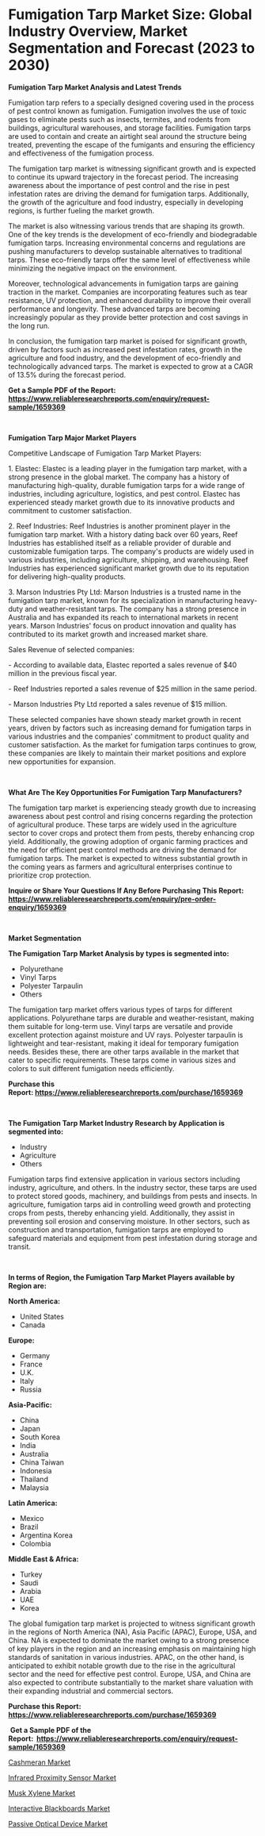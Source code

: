 <p><h1>Fumigation Tarp Market Size: Global Industry Overview, Market Segmentation and Forecast (2023 to 2030)</h1></p><p><strong>Fumigation Tarp Market Analysis and Latest Trends</strong></p>
<p><p>Fumigation tarp refers to a specially designed covering used in the process of pest control known as fumigation. Fumigation involves the use of toxic gases to eliminate pests such as insects, termites, and rodents from buildings, agricultural warehouses, and storage facilities. Fumigation tarps are used to contain and create an airtight seal around the structure being treated, preventing the escape of the fumigants and ensuring the efficiency and effectiveness of the fumigation process.</p><p>The fumigation tarp market is witnessing significant growth and is expected to continue its upward trajectory in the forecast period. The increasing awareness about the importance of pest control and the rise in pest infestation rates are driving the demand for fumigation tarps. Additionally, the growth of the agriculture and food industry, especially in developing regions, is further fueling the market growth.</p><p>The market is also witnessing various trends that are shaping its growth. One of the key trends is the development of eco-friendly and biodegradable fumigation tarps. Increasing environmental concerns and regulations are pushing manufacturers to develop sustainable alternatives to traditional tarps. These eco-friendly tarps offer the same level of effectiveness while minimizing the negative impact on the environment.</p><p>Moreover, technological advancements in fumigation tarps are gaining traction in the market. Companies are incorporating features such as tear resistance, UV protection, and enhanced durability to improve their overall performance and longevity. These advanced tarps are becoming increasingly popular as they provide better protection and cost savings in the long run.</p><p>In conclusion, the fumigation tarp market is poised for significant growth, driven by factors such as increased pest infestation rates, growth in the agriculture and food industry, and the development of eco-friendly and technologically advanced tarps. The market is expected to grow at a CAGR of 13.5% during the forecast period.</p></p>
<p><strong>Get a Sample PDF of the Report:&nbsp; <a href="https://www.reliableresearchreports.com/enquiry/request-sample/1659369">https://www.reliableresearchreports.com/enquiry/request-sample/1659369</a></strong></p>
<p>&nbsp;</p>
<p><strong>Fumigation Tarp Major Market Players</strong></p>
<p><p>Competitive Landscape of Fumigation Tarp Market Players:</p><p>1. Elastec: Elastec is a leading player in the fumigation tarp market, with a strong presence in the global market. The company has a history of manufacturing high-quality, durable fumigation tarps for a wide range of industries, including agriculture, logistics, and pest control. Elastec has experienced steady market growth due to its innovative products and commitment to customer satisfaction.</p><p>2. Reef Industries: Reef Industries is another prominent player in the fumigation tarp market. With a history dating back over 60 years, Reef Industries has established itself as a reliable provider of durable and customizable fumigation tarps. The company's products are widely used in various industries, including agriculture, shipping, and warehousing. Reef Industries has experienced significant market growth due to its reputation for delivering high-quality products.</p><p>3. Marson Industries Pty Ltd: Marson Industries is a trusted name in the fumigation tarp market, known for its specialization in manufacturing heavy-duty and weather-resistant tarps. The company has a strong presence in Australia and has expanded its reach to international markets in recent years. Marson Industries' focus on product innovation and quality has contributed to its market growth and increased market share.</p><p>Sales Revenue of selected companies:</p><p>- According to available data, Elastec reported a sales revenue of $40 million in the previous fiscal year.</p><p>- Reef Industries reported a sales revenue of $25 million in the same period.</p><p>- Marson Industries Pty Ltd reported a sales revenue of $15 million.</p><p>These selected companies have shown steady market growth in recent years, driven by factors such as increasing demand for fumigation tarps in various industries and the companies' commitment to product quality and customer satisfaction. As the market for fumigation tarps continues to grow, these companies are likely to maintain their market positions and explore new opportunities for expansion.</p></p>
<p>&nbsp;</p>
<p><strong>What Are The Key Opportunities For Fumigation Tarp Manufacturers?</strong></p>
<p><p>The fumigation tarp market is experiencing steady growth due to increasing awareness about pest control and rising concerns regarding the protection of agricultural produce. These tarps are widely used in the agriculture sector to cover crops and protect them from pests, thereby enhancing crop yield. Additionally, the growing adoption of organic farming practices and the need for efficient pest control methods are driving the demand for fumigation tarps. The market is expected to witness substantial growth in the coming years as farmers and agricultural enterprises continue to prioritize crop protection.</p></p>
<p><strong>Inquire or Share Your Questions If Any Before Purchasing This Report: <a href="https://www.reliableresearchreports.com/enquiry/pre-order-enquiry/1659369">https://www.reliableresearchreports.com/enquiry/pre-order-enquiry/1659369</a></strong></p>
<p>&nbsp;</p>
<p><strong>Market Segmentation</strong></p>
<p><strong>The Fumigation Tarp Market Analysis by types is segmented into:</strong></p>
<p><ul><li>Polyurethane</li><li>Vinyl Tarps</li><li>Polyester Tarpaulin</li><li>Others</li></ul></p>
<p><p>The fumigation tarp market offers various types of tarps for different applications. Polyurethane tarps are durable and weather-resistant, making them suitable for long-term use. Vinyl tarps are versatile and provide excellent protection against moisture and UV rays. Polyester tarpaulin is lightweight and tear-resistant, making it ideal for temporary fumigation needs. Besides these, there are other tarps available in the market that cater to specific requirements. These tarps come in various sizes and colors to suit different fumigation needs efficiently.</p></p>
<p><strong>Purchase this Report:&nbsp;<a href="https://www.reliableresearchreports.com/purchase/1659369">https://www.reliableresearchreports.com/purchase/1659369</a></strong></p>
<p>&nbsp;</p>
<p><strong>The Fumigation Tarp Market Industry Research by Application is segmented into:</strong></p>
<p><ul><li>Industry</li><li>Agriculture</li><li>Others</li></ul></p>
<p><p>Fumigation tarps find extensive application in various sectors including industry, agriculture, and others. In the industry sector, these tarps are used to protect stored goods, machinery, and buildings from pests and insects. In agriculture, fumigation tarps aid in controlling weed growth and protecting crops from pests, thereby enhancing yield. Additionally, they assist in preventing soil erosion and conserving moisture. In other sectors, such as construction and transportation, fumigation tarps are employed to safeguard materials and equipment from pest infestation during storage and transit.</p></p>
<p>&nbsp;</p>
<p><strong>In terms of Region, the Fumigation Tarp Market Players available by Region are:</strong></p>
<p>
    <p> <strong> North America: </strong>
        <ul>
            <li>United States</li>
            <li>Canada</li>
        </ul>
        </p> 
    <p> <strong> Europe: </strong>
        <ul>
            <li>Germany</li>
            <li>France</li>
            <li>U.K.</li>
            <li>Italy</li>
            <li>Russia</li>
        </ul>
        </p> 
    <p> <strong> Asia-Pacific: </strong>
        <ul>
            <li>China</li>
            <li>Japan</li>
            <li>South Korea</li>
            <li>India</li>
            <li>Australia</li>
            <li>China Taiwan</li>
            <li>Indonesia</li>
            <li>Thailand</li>
            <li>Malaysia</li>
        </ul>
        </p> 
    <p> <strong> Latin America: </strong>
        <ul>
            <li>Mexico</li>
            <li>Brazil</li>
            <li>Argentina Korea</li>
            <li>Colombia</li>
        </ul>
        </p> 
    <p> <strong> Middle East & Africa: </strong>
        <ul>
            <li>Turkey</li>
            <li>Saudi</li>
            <li>Arabia</li>
            <li>UAE</li>
            <li>Korea</li>
        </ul>
    </p>
    </p>
<p><p>The global fumigation tarp market is projected to witness significant growth in the regions of North America (NA), Asia Pacific (APAC), Europe, USA, and China. NA is expected to dominate the market owing to a strong presence of key players in the region and an increasing emphasis on maintaining high standards of sanitation in various industries. APAC, on the other hand, is anticipated to exhibit notable growth due to the rise in the agricultural sector and the need for effective pest control. Europe, USA, and China are also expected to contribute substantially to the market share valuation with their expanding industrial and commercial sectors.</p></p>
<p><strong>Purchase this Report: <a href="https://www.reliableresearchreports.com/purchase/1659369">https://www.reliableresearchreports.com/purchase/1659369</a></strong></p>
<p>&nbsp;<strong>Get a Sample PDF of the Report:&nbsp;&nbsp;<a href="https://www.reliableresearchreports.com/enquiry/request-sample/1659369">https://www.reliableresearchreports.com/enquiry/request-sample/1659369</a></strong></p>
<p><strong></strong></p>
<p><p><a href="https://github.com/rahu1506/Market-Research-Report-List-1/blob/main/cashmeran-market.md">Cashmeran Market</a></p><p><a href="https://medium.com/@lylaberge1964/infrared-proximity-sensor-market-the-key-to-successful-business-strategy-forecast-till-2030-900a27af23ba">Infrared Proximity Sensor Market</a></p><p><a href="https://github.com/aashishrp/Market-Research-Report-List-1/blob/main/musk-xylene-market.md">Musk Xylene Market</a></p><p><a href="https://medium.com/@ikeschumm/interactive-blackboards-market-trends-and-market-analysis-forecasted-for-period-2023-2030-81cc75d068a7">Interactive Blackboards Market</a></p><p><a href="https://medium.com/@keenanmarks2023/passive-optical-device-market-share-evolution-and-market-growth-trends-2023-2030-ea21c706d983">Passive Optical Device Market</a></p></p>